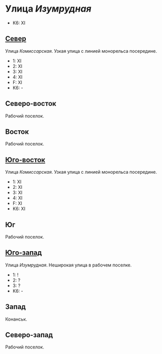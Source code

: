 # Улица *Изумрудная*

* K6:   XI

## [Север](./560020.md)

Улица *Комиссарская*.
Узкая улица с линией монорельса посередине.

* 1:    XI
* 2:    XI
* 3:    XI
* 4:    XI
* F:    XI
* K6:   -

## Северо-восток

Рабочий поселок.

## Восток

Рабочий поселок.

## [Юго-восток](./585040.md)

Улица *Комиссарская*.
Узкая улица с линией монорельса посередине.

* 1:    XI
* 2:    XI
* 3:    XI
* 4:    XI
* F:    XI
* K6:   XI

## Юг

Рабочий поселок.

## [Юго-запад](./550045.md)

Улица *Изумрудная*.
Неширокая улица в рабочем поселке.

* 1:    !
* 2:    ?
* 3:    ?
* K6:   -

## Запад

Конанськ.

## Северо-запад

Рабочий поселок.
